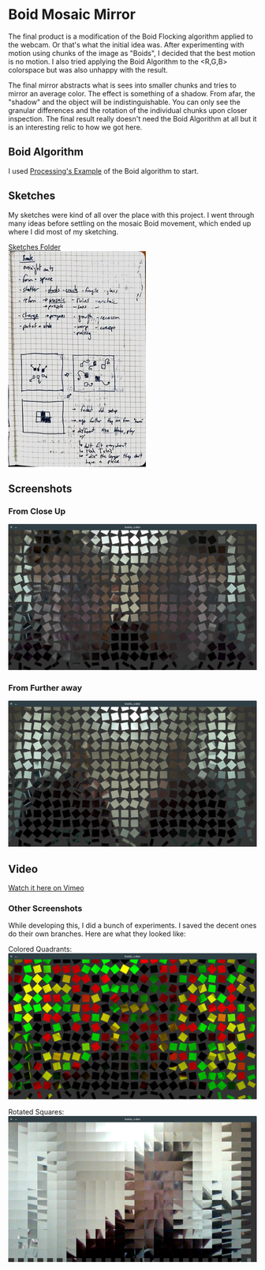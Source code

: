 #  Boid Mosaic Mirror
The final product is a modification of the Boid Flocking algorithm applied to the webcam. Or that's what the initial idea was. 
After experimenting with motion using chunks of the image as "Boids", I decided that the best motion is no motion. 
I also tried applying the Boid Algorithm to the <R,G,B> colorspace but was also unhappy with the result. 

The final mirror abstracts what is sees into smaller chunks and tries to mirror an average color. The effect is something of a shadow.
From afar, the "shadow" and the object will be indistinguishable. You can only see the granular differences and the rotation of the individual chunks upon closer
inspection. The final result really doesn't need the Boid Algorithm at all but it is an interesting relic to how we got here. 

## Boid Algorithm
I used [Processing's Example](https://processing.org/examples/flocking.html) of the Boid algorithm to start. 

## Sketches
My sketches were kind of all over the place with this project. I went through many ideas before settling on the mosaic Boid movement, which ended up where I did most of my sketching.

[Sketches Folder](./sketches)  
![](./sketches/chunks-xsmall.jpg)


## Screenshots

### From Close Up
![Up Close Screenshot](./screenshots/up-close.png)

### From Further away
![Far Out Screenshot](./screenshots/far-out.png)

## Video
[Watch it here on Vimeo](https://vimeo.com/255647357)

### Other Screenshots
While developing this, I did a bunch of experiments. I saved the decent ones do their own branches. Here are what they looked like:

Colored Quadrants:
![](./screenshots/colored-quadrants.png)

Rotated Squares:
![](./screenshots/rotated-squares.png)